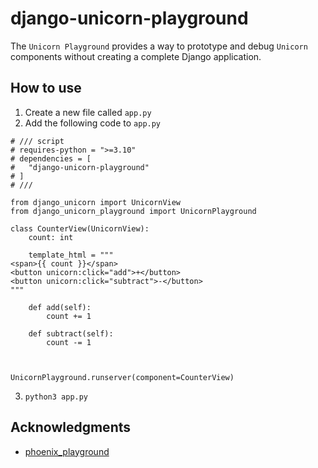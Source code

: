 # django-unicorn-playground

The `Unicorn Playground` provides a way to prototype and debug `Unicorn` components without creating a complete Django application.

## How to use

1. Create a new file called `app.py`
1. Add the following code to `app.py`

```
# /// script
# requires-python = ">=3.10"
# dependencies = [
#   "django-unicorn-playground"
# ]
# ///

from django_unicorn import UnicornView
from django_unicorn_playground import UnicornPlayground

class CounterView(UnicornView):
    count: int

    template_html = """
<span>{{ count }}</span>
<button unicorn:click="add">+</button>
<button unicorn:click="subtract">-</button>
"""

    def add(self):
        count += 1
    
    def subtract(self):
        count -= 1
    
    

UnicornPlayground.runserver(component=CounterView)
```

3. `python3 app.py`

## Acknowledgments

- [phoenix_playground](https://github.com/phoenix-playground/phoenix_playground)
